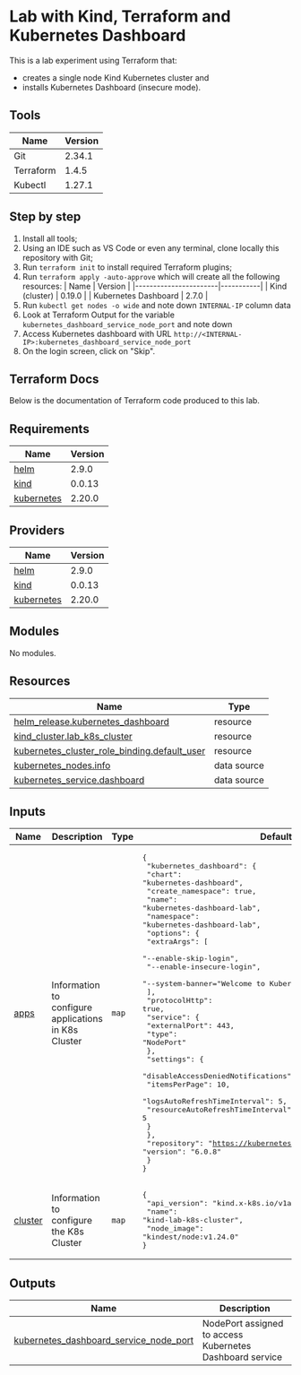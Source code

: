# Lab with Kind, Terraform and Kubernetes Dashboard

This is a lab experiment using Terraform that:

- creates a single node Kind Kubernetes cluster and
- installs Kubernetes Dashboard (insecure mode).

## Tools

| Name      | Version   |
|-----------|-----------|
| Git       | 2.34.1    |
| Terraform | 1.4.5     |
| Kubectl   | 1.27.1    |

## Step by step

1. Install all tools;
2. Using an IDE such as VS Code or even any terminal, clone locally this repository with Git;
3. Run `terraform init` to install required Terraform plugins;
4. Run `terraform apply -auto-approve` which will create all the following resources:
    | Name                  | Version   |
    |-----------------------|-----------|
    | Kind (cluster)        | 0.19.0    |
    | Kubernetes Dashboard  | 2.7.0     |
5. Run `kubectl get nodes -o wide` and note down `INTERNAL-IP` column data
6. Look at Terraform Output for the variable `kubernetes_dashboard_service_node_port` and note down
7. Access Kubernetes dashboard with URL `http://<INTERNAL-IP>:kubernetes_dashboard_service_node_port`
8. On the login screen, click on "Skip".

## Terraform Docs

Below is the documentation of Terraform code produced to this lab.
<!-- BEGIN_TF_DOCS -->
## Requirements

| Name | Version |
|------|---------|
| <a name="requirement_helm"></a> [helm](#requirement\_helm) | 2.9.0 |
| <a name="requirement_kind"></a> [kind](#requirement\_kind) | 0.0.13 |
| <a name="requirement_kubernetes"></a> [kubernetes](#requirement\_kubernetes) | 2.20.0 |

## Providers

| Name | Version |
|------|---------|
| <a name="provider_helm"></a> [helm](#provider\_helm) | 2.9.0 |
| <a name="provider_kind"></a> [kind](#provider\_kind) | 0.0.13 |
| <a name="provider_kubernetes"></a> [kubernetes](#provider\_kubernetes) | 2.20.0 |

## Modules

No modules.

## Resources

| Name | Type |
|------|------|
| [helm_release.kubernetes_dashboard](https://registry.terraform.io/providers/hashicorp/helm/2.9.0/docs/resources/release) | resource |
| [kind_cluster.lab_k8s_cluster](https://registry.terraform.io/providers/tehcyx/kind/0.0.13/docs/resources/cluster) | resource |
| [kubernetes_cluster_role_binding.default_user](https://registry.terraform.io/providers/hashicorp/kubernetes/2.20.0/docs/resources/cluster_role_binding) | resource |
| [kubernetes_nodes.info](https://registry.terraform.io/providers/hashicorp/kubernetes/2.20.0/docs/data-sources/nodes) | data source |
| [kubernetes_service.dashboard](https://registry.terraform.io/providers/hashicorp/kubernetes/2.20.0/docs/data-sources/service) | data source |

## Inputs

| Name | Description | Type | Default | Required |
|------|-------------|------|---------|:--------:|
| <a name="input_apps"></a> [apps](#input\_apps) | Information to configure applications in K8s Cluster | `map` | <pre>{<br>  "kubernetes_dashboard": {<br>    "chart": "kubernetes-dashboard",<br>    "create_namespace": true,<br>    "name": "kubernetes-dashboard-lab",<br>    "namespace": "kubernetes-dashboard-lab",<br>    "options": {<br>      "extraArgs": [<br>        "--enable-skip-login",<br>        "--enable-insecure-login",<br>        "--system-banner=\"Welcome to Kubernetes\""<br>      ],<br>      "protocolHttp": true,<br>      "service": {<br>        "externalPort": 443,<br>        "type": "NodePort"<br>      },<br>      "settings": {<br>        "disableAccessDeniedNotifications": false,<br>        "itemsPerPage": 10,<br>        "logsAutoRefreshTimeInterval": 5,<br>        "resourceAutoRefreshTimeInterval": 5<br>      }<br>    },<br>    "repository": "https://kubernetes.github.io/dashboard/",<br>    "version": "6.0.8"<br>  }<br>}</pre> | no |
| <a name="input_cluster"></a> [cluster](#input\_cluster) | Information to configure the K8s Cluster | `map` | <pre>{<br>  "api_version": "kind.x-k8s.io/v1alpha4",<br>  "name": "kind-lab-k8s-cluster",<br>  "node_image": "kindest/node:v1.24.0"<br>}</pre> | no |

## Outputs

| Name | Description |
|------|-------------|
| <a name="output_kubernetes_dashboard_service_node_port"></a> [kubernetes\_dashboard\_service\_node\_port](#output\_kubernetes\_dashboard\_service\_node\_port) | NodePort assigned to access Kubernetes Dashboard service |
<!-- END_TF_DOCS -->
